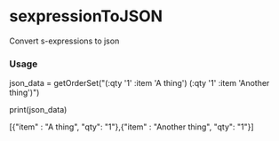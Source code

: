 # sexpressionToJSON
Convert s-expressions to json

### Usage

json_data = getOrderSet("(:qty '1' :item 'A thing') (:qty '1' :item 'Another thing')")

print(json_data)



[{"item" : "A thing", "qty": "1"},{"item" : "Another thing", "qty": "1"}]


